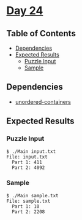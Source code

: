 # [Day 24](https://adventofcode.com/2020/day/24)

## Table of Contents

- [Dependencies](#dependencies)
- [Expected Results](#expected-results)
    + [Puzzle Input](#puzzle-input)
    + [Sample](#sample)

## Dependencies

- [unordered-containers]

## Expected Results

### Puzzle Input

```console
$ ./Main input.txt
File: input.txt
  Part 1: 411
  Part 2: 4092
```

### Sample

```console
$ ./Main sample.txt
File: sample.txt
  Part 1: 10
  Part 2: 2208
```

[unordered-containers]: https://hackage.haskell.org/package/unordered-containers
